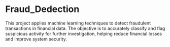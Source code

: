 # Fraud_Dedection
 This project applies machine learning techniques to detect fraudulent transactions in financial data. The objective is to accurately classify and flag suspicious activity for further investigation, helping reduce financial losses and improve system security.
